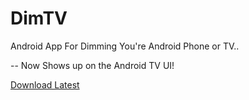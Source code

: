 # DimTV

Android App For Dimming You're Android Phone or TV..

--
Now Shows up on the Android TV UI!

[Download Latest](https://github.com/MarshMeadow/DimTV/releases/download/1.0/1.0.apk)
